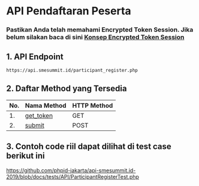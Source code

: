 # API Pendaftaran Peserta

### Pastikan Anda telah memahami Encrypted Token Session. Jika belum silakan baca di sini <a href="https://github.com/phpid-jakarta/api-smesummit.id-2019/blob/docs/docs/token_concept.md">Konsep Encrypted Token Session</a>

## 1. API Endpoint
```
https://api.smesummit.id/participant_register.php
```

## 2. Daftar Method yang Tersedia
|No.| Nama Method | HTTP Method |
|---|-------------|-------------|
|1.|<a href="https://github.com/phpid-jakarta/api-smesummit.id-2019/blob/docs/docs/participant_register/get_token.md">get_token</a>|GET|
|2.|<a href="https://github.com/phpid-jakarta/api-smesummit.id-2019/blob/docs/docs/participant_register/submit.md">submit</a>|POST|

## 3. Contoh code riil dapat dilihat di test case berikut ini
<a href="https://github.com/phpid-jakarta/api-smesummit.id-2019/blob/docs/tests/API/ParticipantRegisterTest.php">https://github.com/phpid-jakarta/api-smesummit.id-2019/blob/docs/tests/API/ParticipantRegisterTest.php</a>

